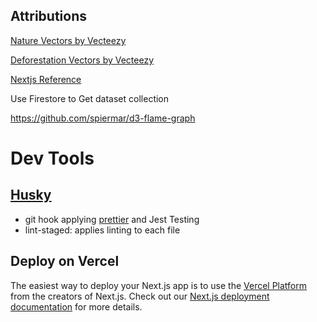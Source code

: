 ## Attributions

<a href="https://www.vecteezy.com/free-vector/nature">Nature Vectors by Vecteezy</a>

<a href="https://www.vecteezy.com/free-vector/deforestation">Deforestation Vectors by Vecteezy</a>

[Nextjs Reference](https://blog.logrocket.com/nextjs-cloud-firestore-full-stack-app-tutorial/)

Use Firestore to Get dataset collection

https://github.com/spiermar/d3-flame-graph

# Dev Tools

## [Husky](https://typicode.github.io/husky/#/)

- git hook applying [prettier](https://prettier.io/) and Jest Testing
- lint-staged: applies linting to each file

## Deploy on Vercel

The easiest way to deploy your Next.js app is to use the [Vercel Platform](https://vercel.com/new?utm_medium=default-template&filter=next.js&utm_source=create-next-app&utm_campaign=create-next-app-readme) from the creators of Next.js.
Check out our [Next.js deployment documentation](https://nextjs.org/docs/deployment) for more details.
